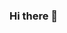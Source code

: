 ### Hi there 👋

<!--
**dara0001/dara0001** is a ✨ _special_ ✨ repository because its `README.md` (this file) appears on your GitHub profile.

Here are some ideas to get you started:

- 🔭 I’m currently working on ...
- 🌱 I’m currently learning ... Graphic designing and a retail Fx trader
- 👯 I’m looking to collaborate on ...any project
- 🤔 I’m looking for help with ...
- 💬 Ask me about ... anything u want to know
- 📫 How to reach me: ...beep me on GitHub
- 😄 Pronouns: ...
- ⚡ Fun fact: ...
-->
